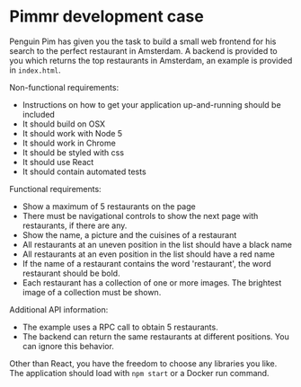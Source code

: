 # Pimmr development case

Penguin Pim has given you the task to build a small web frontend for his search to the perfect restaurant in Amsterdam.
A backend is provided to you which returns the top restaurants in Amsterdam, an example is provided in `index.html`.

Non-functional requirements:
* Instructions on how to get your application up-and-running should be included
* It should build on OSX
* It should work with Node 5
* It should work in Chrome
* It should be styled with css
* It should use React
* It should contain automated tests

Functional requirements:
* Show a maximum of 5 restaurants on the page
* There must be navigational controls to show the next page with restaurants, if there are any.
* Show the name, a picture and the cuisines of a restaurant
* All restaurants at an uneven position in the list should have a black name
* All restaurants at an even position in the list should have a red name
* If the name of a restaurant contains the word 'restaurant', the word restaurant should be bold.
* Each restaurant has a collection of one or more images. The brightest image of a collection must be shown.

Additional API information:
* The example uses a RPC call to obtain 5 restaurants.
* The backend can return the same restaurants at different positions. You can ignore this behavior.

Other than React, you have the freedom to choose any libraries you like. The application should load with `npm start` or a Docker run command.
